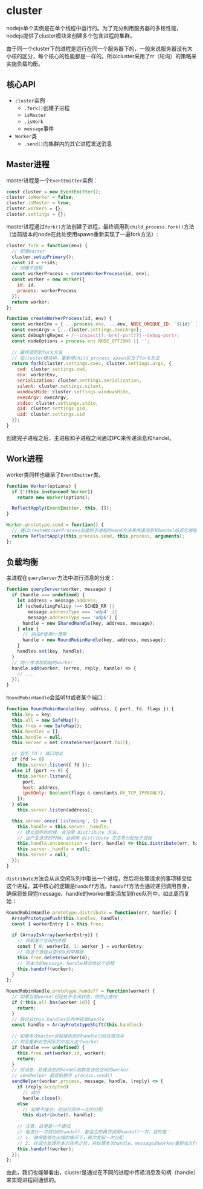 # cluster

nodejs单个实例是在单个线程中运行的。为了充分利用服务器的多核性能，nodejs提供了cluster模块来创建多个包含进程的集群。

由于同一个cluster下的进程是运行在同一个服务器下的，一般来说服务器没有大小核的区分，每个核心的性能都是一样的。所以cluster采用了rr（轮询）的策略来实施负载均衡。

## 核心API

- `cluster`实例
	- `.fork()`创建子进程
	- `isMaster`
	- `.isWork`
	- `message`事件
- `Worker`类
	- `.send()`向集群内的其它进程发送消息

## Master进程

master进程是一个`EventEmitter`实例：

```JavaScript
const cluster = new EventEmitter();
cluster.isWorker = false;
cluster.isMaster = true;
cluster.workers = {};
cluster.settings = {};

```


master进程通过`fork()`方法创建子进程，最终调用到`child_process.fork()`方法（当前版本的node在此处使用spawn重新实现了一遍fork方法）:

```JavaScript
cluster.fork = function(env) {
  // 配置master
  cluster.setupPrimary();
  const id = ++ids;
  // 创建子进程
  const workerProcess = createWorkerProcess(id, env);
  const worker = new Worker({
    id: id,
    process: workerProcess
  });
  return worker;
};

function createWorkerProcess(id, env) {
  const workerEnv = { ...process.env, ...env, NODE_UNIQUE_ID: `${id}` };
  const execArgv = [...cluster.settings.execArgv];
  const debugArgRegex = /--inspect(?:-brk|-port)?|--debug-port/;
  const nodeOptions = process.env.NODE_OPTIONS || '';
  
  // 最终调用到fork方法
  // 在cluster模块中，重新用child_process.spawn实现了fork方法
  return fork(cluster.settings.exec, cluster.settings.args, {
    cwd: cluster.settings.cwd,
    env: workerEnv,
    serialization: cluster.settings.serialization,
    silent: cluster.settings.silent,
    windowsHide: cluster.settings.windowsHide,
    execArgv: execArgv,
    stdio: cluster.settings.stdio,
    gid: cluster.settings.gid,
    uid: cluster.settings.uid
  });
}

```


创建完子进程之后，主进程和子进程之间通过IPC来传递消息和handel。

## Work进程

worker类同样也继承了`EventEmitter`类。

```JavaScript
function Worker(options) {
  if (!(this instanceof Worker))
    return new Worker(options);

  ReflectApply(EventEmitter, this, []);
}

Worker.prototype.send = function() {
  // 通过createWorkerProcess创建的子进程的send方法来传递消息和handel给其它进程
  return ReflectApply(this.process.send, this.process, arguments);
};

```


## 负载均衡

主进程在`queryServer`方法中进行消息的分发：

```JavaScript
function queryServer(worker, message) {
  if (handle === undefined) {
    let address = message.address;
    if (schedulingPolicy !== SCHED_RR ||
        message.addressType === 'udp4' ||
        message.addressType === 'udp6') {
      handle = new SharedHandle(key, address, message);
    } else {
      // 非UDP使用rr策略
      handle = new RoundRobinHandle(key, address, message);
    }
    handles.set(key, handle);
  }
  // 向rr中添加初始的worker
  handle.add(worker, (errno, reply, handle) => {
    // ...
  });
}
```


`RoundRobinHandle`会监听fd或者某个端口：

```JavaScript
function RoundRobinHandle(key, address, { port, fd, flags }) {
  this.key = key;
  this.all = new SafeMap();
  this.free = new SafeMap();
  this.handles = [];
  this.handle = null;
  this.server = net.createServer(assert.fail);

  // 监听 fd / 端口地址
  if (fd >= 0)
    this.server.listen({ fd });
  else if (port >= 0) {
    this.server.listen({
      port,
      host: address,
      ipv6Only: Boolean(flags & constants.UV_TCP_IPV6ONLY),
    });
  } else
    this.server.listen(address);

  this.server.once('listening', () => {
    this.handle = this.server._handle;
    // 建立监听的时候，会注册 distribute 方法，
    // 当产生请求的时候，会调用 distribute 方法来分配给子进程
    this.handle.onconnection = (err, handle) => this.distribute(err, handle);
    this.server._handle = null;
    this.server = null;
  });
}
```


`distribute`方法会从从空闲队列中取出一个进程，然后将处理请求的事项移交给这个进程。其中核心的逻辑是`handoff`方法。`handoff`方法会通过递归调用自身，确保将处理完message、handle的worker重新添加到free队列中，如此周而复始：

```JavaScript
RoundRobinHandle.prototype.distribute = function(err, handle) {
  ArrayPrototypePush(this.handles, handle);
  const [ workerEntry ] = this.free; 
  
  if (ArrayIsArray(workerEntry)) {
    // 获取某个空闲的进程
    const { 0: workerId, 1: worker } = workerEntry;
    // 将这个进程从空闲队列中移除
    this.free.delete(workerId);
    // 将本次的message、handle移交给这个进程
    this.handoff(worker);
  }
};

RoundRobinHandle.prototype.handoff = function(worker) {
  // 如果当前worker已经处于关闭状态，则终止递归
  if (!this.all.has(worker.id)) {
    return;
  }
  // 尝试从this.handles队列中获取handle
  const handle = ArrayPrototypeShift(this.handles);
  
  // 如果本次master进程接收到的handle已经处理完毕
  // 则会重新向空闲队列中加入这个worker
  if (handle === undefined) {
    this.free.set(worker.id, worker);
    return;
  }
  // 将消息、处理消息的handel函数发送给空闲的worker
  // sendHelper 底层依赖于 process.send()
  sendHelper(worker.process, message, handle, (reply) => {
    if (reply.accepted)
      // 成功
      handle.close();
    else
      // 如果不成功，则进行另外一次的分配
      this.distribute(0, handle);
      
    // 注意，这里是一个递归
    // 每进行一次成功的handoff，都会立即再次调用handoff一次，目的是：
    // 1. 确保能够在出错的情况下，再次发起一次分配
    // 2. 在成功处理完本次任务之后，将处理本次handle、message的worker重新加入free队列
    this.handoff(worker);
  });
};

```


由此，我们也能够看出，cluster是通过在不同的进程中传递消息及句柄（handle）来实现进程间通信的。



